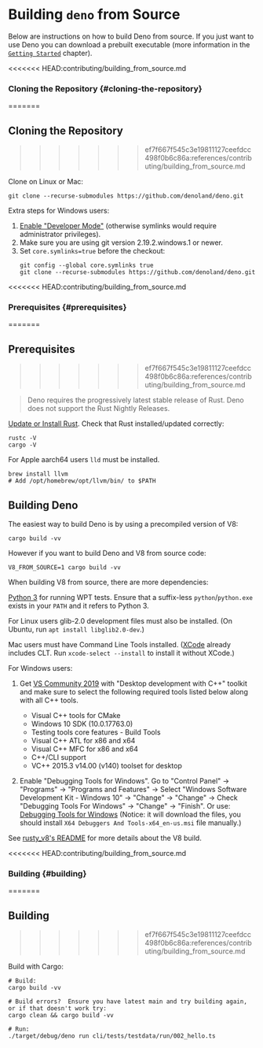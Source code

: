 # Building `deno` from Source

Below are instructions on how to build Deno from source. If you just want to use
Deno you can download a prebuilt executable (more information in the
[`Getting Started`](../../getting_started/installation.md#download-and-install)
chapter).

<<<<<<< HEAD:contributing/building_from_source.md
### Cloning the Repository {#cloning-the-repository}
=======
## Cloning the Repository
>>>>>>> ef7f667f545c3e19811127ceefdcc498f0b6c86a:references/contributing/building_from_source.md

Clone on Linux or Mac:

```shell
git clone --recurse-submodules https://github.com/denoland/deno.git
```

Extra steps for Windows users:

1. [Enable "Developer Mode"](https://www.google.com/search?q=windows+enable+developer+mode)
   (otherwise symlinks would require administrator privileges).
2. Make sure you are using git version 2.19.2.windows.1 or newer.
3. Set `core.symlinks=true` before the checkout:
   ```shell
   git config --global core.symlinks true
   git clone --recurse-submodules https://github.com/denoland/deno.git
   ```

<<<<<<< HEAD:contributing/building_from_source.md
### Prerequisites {#prerequisites}
=======
## Prerequisites
>>>>>>> ef7f667f545c3e19811127ceefdcc498f0b6c86a:references/contributing/building_from_source.md

> Deno requires the progressively latest stable release of Rust. Deno does not
> support the Rust Nightly Releases.

[Update or Install Rust](https://www.rust-lang.org/tools/install). Check that
Rust installed/updated correctly:

```
rustc -V
cargo -V
```

For Apple aarch64 users `lld` must be installed.

```
brew install llvm
# Add /opt/homebrew/opt/llvm/bin/ to $PATH
```

## Building Deno

The easiest way to build Deno is by using a precompiled version of V8:

```
cargo build -vv
```

However if you want to build Deno and V8 from source code:

```
V8_FROM_SOURCE=1 cargo build -vv
```

When building V8 from source, there are more dependencies:

[Python 3](https://www.python.org/downloads) for running WPT tests. Ensure that
a suffix-less `python`/`python.exe` exists in your `PATH` and it refers to
Python 3.

For Linux users glib-2.0 development files must also be installed. (On Ubuntu,
run `apt install libglib2.0-dev`.)

Mac users must have Command Line Tools installed.
([XCode](https://developer.apple.com/xcode/) already includes CLT. Run
`xcode-select --install` to install it without XCode.)

For Windows users:

1. Get [VS Community 2019](https://www.visualstudio.com/downloads/) with
   "Desktop development with C++" toolkit and make sure to select the following
   required tools listed below along with all C++ tools.

   - Visual C++ tools for CMake
   - Windows 10 SDK (10.0.17763.0)
   - Testing tools core features - Build Tools
   - Visual C++ ATL for x86 and x64
   - Visual C++ MFC for x86 and x64
   - C++/CLI support
   - VC++ 2015.3 v14.00 (v140) toolset for desktop

2. Enable "Debugging Tools for Windows". Go to "Control Panel" → "Programs" →
   "Programs and Features" → Select "Windows Software Development Kit - Windows
   10" → "Change" → "Change" → Check "Debugging Tools For Windows" → "Change" →
   "Finish". Or use:
   [Debugging Tools for Windows](https://docs.microsoft.com/en-us/windows-hardware/drivers/debugger/)
   (Notice: it will download the files, you should install
   `X64 Debuggers And Tools-x64_en-us.msi` file manually.)

See [rusty_v8's README](https://github.com/denoland/rusty_v8) for more details
about the V8 build.

<<<<<<< HEAD:contributing/building_from_source.md
### Building {#building}
=======
## Building
>>>>>>> ef7f667f545c3e19811127ceefdcc498f0b6c86a:references/contributing/building_from_source.md

Build with Cargo:

```shell
# Build:
cargo build -vv

# Build errors?  Ensure you have latest main and try building again, or if that doesn't work try:
cargo clean && cargo build -vv

# Run:
./target/debug/deno run cli/tests/testdata/run/002_hello.ts
```
